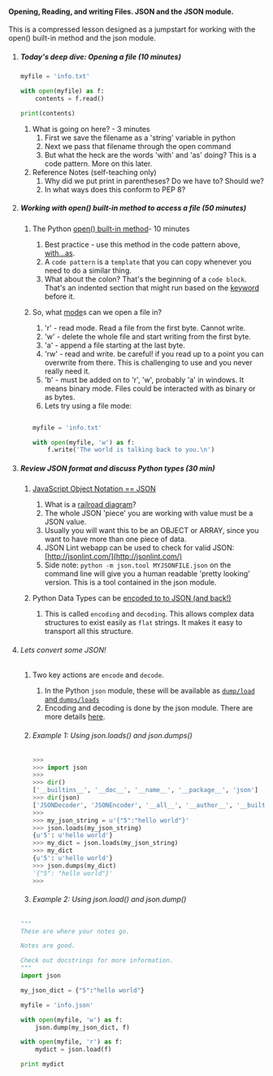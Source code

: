 

#### Opening, Reading, and writing Files.  JSON and the JSON module.

This is a compressed lesson designed as a jumpstart for working with the open() built-in method and the json module.


1. ##### Today's deep dive: Opening a file (10 minutes)

    ```python
    myfile = 'info.txt'

    with open(myfile) as f:
        contents = f.read()

    print(contents)
    ```

    1. What is going on here? - 3 minutes
        1. First we save the filename as a 'string' variable in python
        2. Next we pass that filename through the open command
        3. But what the heck are the words 'with' and 'as' doing? This is a code pattern. More on this later.
    2. Reference Notes (self-teaching only)
        1. Why did we put print in parentheses? Do we have to? Should we?
        2. In what ways does this conform to PEP 8?


2. ##### Working with open() built-in method to access a file (50 minutes)

    1. The Python [open() built-in method](https://docs.python.org/2/library/functions.html#open)- 10 minutes
        1. Best practice - use this method in the code pattern above, [with...as](https://docs.python.org/2/reference/compound_stmts.html#the-with-statement).
        2. A `code pattern` is a `template` that you can copy whenever you need to do a similar thing.
        3. What about the colon? That's the beginning of a `code block`. That's an indented section that might run based on the [keyword](https://docs.python.org/2/library/keyword.html) before it.

    2. So, what [mode](https://docs.python.org/2/library/functions.html#open)s can we open a file in?
        1. 'r' - read mode. Read a file from the first byte. Cannot write.
        2. 'w' - delete the whole file and start writing from the first byte.
        3. 'a' - append a file starting at the last byte.
        4. 'rw' - read and write. be careful! if you read up to a point you can overwrite from there. This is challenging to use and you never really need it.
        5. 'b' - must be added on to 'r', 'w', probably 'a' in windows. It means binary mode. Files could be interacted with as binary or as bytes.
		6. Lets try using a file mode:
		```python

		myfile = 'info.txt'

		with open(myfile, 'w') as f:
			f.write('The world is talking back to you.\n')

		```

3. ##### Review JSON format and discuss Python types (30 min)

    1. [JavaScript Object Notation == JSON](http://www.json.org/)
        1. What is a [railroad diagram](https://en.wikipedia.org/wiki/Syntax_diagram)?
        2. The whole JSON 'piece' you are working with value must be a JSON value.
        3. Usually you will want this to be an OBJECT or ARRAY, since you want to have more than one piece of data.
        4. JSON Lint webapp can be used to check for valid JSON: [http://jsonlint.com/](http://jsonlint.com/)
        5. Side note: `python -m json.tool MYJSONFILE.json` on the command line will give you a human readable 'pretty looking' version. This is a tool contained in the json module.

    2. Python Data Types can be [encoded to to JSON (and back!)](https://docs.python.org/2/library/json.html#encoders-and-decoders)
        1. This is called `encoding` and `decoding`. This allows complex data structures to exist easily as `flat` strings. It makes it easy to transport all this structure.

4. ###### Lets convert some JSON!
    1. Two key actions are `encode` and `decode`. 
        1. In the Python `json` module, these will be available as [`dump/load` and `dumps/loads`](https://docs.python.org/2/library/json.html#basic-usage)
        2. Encoding and decoding is done by the json module. There are more details [here](https://docs.python.org/2/library/json.html#encoders-and-decoders).


    2. ###### Example 1: Using json.loads() and json.dumps()

        ``` Python
        >>>
        >>> import json
        >>>
        >>> dir()
        ['__builtins__', '__doc__', '__name__', '__package__', 'json']
        >>> dir(json)
        ['JSONDecoder', 'JSONEncoder', '__all__', '__author__', '__builtins__', '__doc__', '__file__', '__name__', '__package__', '__path__', '__version__', '_default_decoder', '_default_encoder', 'decoder', 'dump', 'dumps', 'encoder', 'load', 'loads', 'scanner']
        >>>
        >>> my_json_string = u'{"5":"hello world"}'
        >>> json.loads(my_json_string)
        {u'5': u'hello world'}
        >>> my_dict = json.loads(my_json_string)
        >>> my_dict
        {u'5': u'hello world'}
        >>> json.dumps(my_dict)
        '{"5": "hello world"}'
        >>>
        ```

    3. ###### Example 2: Using json.load() and json.dump()

    ``` Python
    """
    These are where your notes go.

    Notes are good.

    Check out docstrings for more information.
    """
    import json

    my_json_dict = {"5":"hello world"}

    myfile = 'info.json'

    with open(myfile, 'w') as f:
        json.dump(my_json_dict, f)

    with open(myfile, 'r') as f:
        mydict = json.load(f)

    print mydict
    ```

